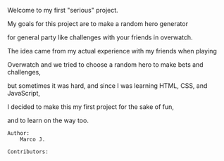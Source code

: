 Welcome to my first "serious" project.

My goals for this project are to make a random hero generator

for general party like challenges with your friends in overwatch.

The idea came from my actual experience with my friends when playing

Overwatch and we tried to choose a random hero to make bets and challenges,

but sometimes it was hard, and since I was learning HTML, CSS, and JavaScript,

I decided to make this my first project for the sake of fun,

and to learn on the way too.


	Author: 
		Marco J.

	Contributors:
